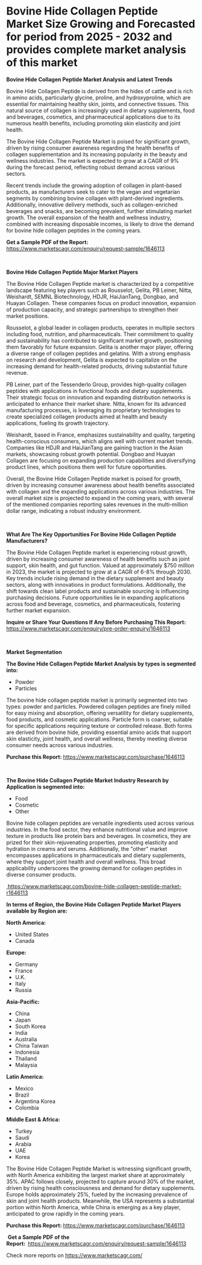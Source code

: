 <p><h1>Bovine Hide Collagen Peptide Market Size Growing and Forecasted for period from 2025 - 2032 and provides complete market analysis of this market</h1></p><p><strong>Bovine Hide Collagen Peptide Market Analysis and Latest Trends</strong></p>
<p><p>Bovine Hide Collagen Peptide is derived from the hides of cattle and is rich in amino acids, particularly glycine, proline, and hydroxyproline, which are essential for maintaining healthy skin, joints, and connective tissues. This natural source of collagen is increasingly used in dietary supplements, food and beverages, cosmetics, and pharmaceutical applications due to its numerous health benefits, including promoting skin elasticity and joint health.</p><p>The Bovine Hide Collagen Peptide Market is poised for significant growth, driven by rising consumer awareness regarding the health benefits of collagen supplementation and its increasing popularity in the beauty and wellness industries. The market is expected to grow at a CAGR of 9% during the forecast period, reflecting robust demand across various sectors. </p><p>Recent trends include the growing adoption of collagen in plant-based products, as manufacturers seek to cater to the vegan and vegetarian segments by combining bovine collagen with plant-derived ingredients. Additionally, innovative delivery methods, such as collagen-enriched beverages and snacks, are becoming prevalent, further stimulating market growth. The overall expansion of the health and wellness industry, combined with increasing disposable incomes, is likely to drive the demand for bovine hide collagen peptides in the coming years.</p></p>
<p><strong>Get a Sample PDF of the Report:&nbsp;</strong> <a href="https://www.marketscagr.com/enquiry/request-sample/1646113?utm_campaign=3095&utm_medium=2&utm_source=Github&utm_content=ia&utm_term=02042025&utm_id=bovine-hide-collagen-peptide">https://www.marketscagr.com/enquiry/request-sample/1646113</a></p>
<p>&nbsp;</p>
<p><strong>Bovine Hide Collagen Peptide Major Market Players</strong></p>
<p><p>The Bovine Hide Collagen Peptide market is characterized by a competitive landscape featuring key players such as Rousselot, Gelita, PB Leiner, Nitta, Weishardt, SEMNL Biotechnology, HDJR, HaiJianTang, Dongbao, and Huayan Collagen. These companies focus on product innovation, expansion of production capacity, and strategic partnerships to strengthen their market positions.</p><p>Rousselot, a global leader in collagen products, operates in multiple sectors including food, nutrition, and pharmaceuticals. Their commitment to quality and sustainability has contributed to significant market growth, positioning them favorably for future expansion. Gelita is another major player, offering a diverse range of collagen peptides and gelatins. With a strong emphasis on research and development, Gelita is expected to capitalize on the increasing demand for health-related products, driving substantial future revenue.</p><p>PB Leiner, part of the Tessenderlo Group, provides high-quality collagen peptides with applications in functional foods and dietary supplements. Their strategic focus on innovation and expanding distribution networks is anticipated to enhance their market share. Nitta, known for its advanced manufacturing processes, is leveraging its proprietary technologies to create specialized collagen products aimed at health and beauty applications, fueling its growth trajectory.</p><p>Weishardt, based in France, emphasizes sustainability and quality, targeting health-conscious consumers, which aligns well with current market trends. Companies like HDJR and HaiJianTang are gaining traction in the Asian markets, showcasing robust growth potential. Dongbao and Huayan Collagen are focusing on expanding production capabilities and diversifying product lines, which positions them well for future opportunities.</p><p>Overall, the Bovine Hide Collagen Peptide market is poised for growth, driven by increasing consumer awareness about health benefits associated with collagen and the expanding applications across various industries. The overall market size is projected to expand in the coming years, with several of the mentioned companies reporting sales revenues in the multi-million dollar range, indicating a robust industry environment.</p></p>
<p>&nbsp;</p>
<p><strong>What Are The Key Opportunities For Bovine Hide Collagen Peptide Manufacturers?</strong></p>
<p><p>The Bovine Hide Collagen Peptide market is experiencing robust growth, driven by increasing consumer awareness of health benefits such as joint support, skin health, and gut function. Valued at approximately $750 million in 2023, the market is projected to grow at a CAGR of 6-8% through 2030. Key trends include rising demand in the dietary supplement and beauty sectors, along with innovations in product formulations. Additionally, the shift towards clean label products and sustainable sourcing is influencing purchasing decisions. Future opportunities lie in expanding applications across food and beverage, cosmetics, and pharmaceuticals, fostering further market expansion.</p></p>
<p><strong>Inquire or Share Your Questions If Any Before Purchasing This Report:</strong> <a href="https://www.marketscagr.com/enquiry/pre-order-enquiry/1646113?utm_campaign=3095&utm_medium=2&utm_source=Github&utm_content=ia&utm_term=02042025&utm_id=bovine-hide-collagen-peptide">https://www.marketscagr.com/enquiry/pre-order-enquiry/1646113</a></p>
<p>&nbsp;</p>
<p><strong>Market Segmentation</strong></p>
<p><strong>The Bovine Hide Collagen Peptide Market Analysis by types is segmented into:</strong></p>
<p><ul><li>Powder</li><li>Particles</li></ul></p>
<p><p>The bovine hide collagen peptide market is primarily segmented into two types: powder and particles. Powdered collagen peptides are finely milled for easy mixing and absorption, offering versatility for dietary supplements, food products, and cosmetic applications. Particle form is coarser, suitable for specific applications requiring texture or controlled release. Both forms are derived from bovine hide, providing essential amino acids that support skin elasticity, joint health, and overall wellness, thereby meeting diverse consumer needs across various industries.</p></p>
<p><strong>Purchase this Report:&nbsp;</strong><a href="https://www.marketscagr.com/purchase/1646113?utm_campaign=3095&utm_medium=2&utm_source=Github&utm_content=ia&utm_term=02042025&utm_id=bovine-hide-collagen-peptide">https://www.marketscagr.com/purchase/1646113</a></p>
<p>&nbsp;</p>
<p><strong>The Bovine Hide Collagen Peptide Market Industry Research by Application is segmented into:</strong></p>
<p><ul><li>Food</li><li>Cosmetic</li><li>Other</li></ul></p>
<p><p>Bovine hide collagen peptides are versatile ingredients used across various industries. In the food sector, they enhance nutritional value and improve texture in products like protein bars and beverages. In cosmetics, they are prized for their skin-rejuvenating properties, promoting elasticity and hydration in creams and serums. Additionally, the "other" market encompasses applications in pharmaceuticals and dietary supplements, where they support joint health and overall wellness. This broad applicability underscores the growing demand for collagen peptides in diverse consumer products.</p></p>
<p><a href="https://www.marketscagr.com/bovine-hide-collagen-peptide-market-r1646113?utm_campaign=3095&utm_medium=2&utm_source=Github&utm_content=ia&utm_term=02042025&utm_id=bovine-hide-collagen-peptide">&nbsp;https://www.marketscagr.com/bovine-hide-collagen-peptide-market-r1646113</a></p>
<p><strong>In terms of Region, the Bovine Hide Collagen Peptide Market Players available by Region are:</strong></p>
<p>
    <p> <strong> North America: </strong>
        <ul>
            <li>United States</li>
            <li>Canada</li>
        </ul>
        </p> 
    <p> <strong> Europe: </strong>
        <ul>
            <li>Germany</li>
            <li>France</li>
            <li>U.K.</li>
            <li>Italy</li>
            <li>Russia</li>
        </ul>
        </p> 
    <p> <strong> Asia-Pacific: </strong>
        <ul>
            <li>China</li>
            <li>Japan</li>
            <li>South Korea</li>
            <li>India</li>
            <li>Australia</li>
            <li>China Taiwan</li>
            <li>Indonesia</li>
            <li>Thailand</li>
            <li>Malaysia</li>
        </ul>
        </p> 
    <p> <strong> Latin America: </strong>
        <ul>
            <li>Mexico</li>
            <li>Brazil</li>
            <li>Argentina Korea</li>
            <li>Colombia</li>
        </ul>
        </p> 
    <p> <strong> Middle East & Africa: </strong>
        <ul>
            <li>Turkey</li>
            <li>Saudi</li>
            <li>Arabia</li>
            <li>UAE</li>
            <li>Korea</li>
        </ul>
    </p>
    </p>
<p><p>The Bovine Hide Collagen Peptide Market is witnessing significant growth, with North America exhibiting the largest market share at approximately 35%. APAC follows closely, projected to capture around 30% of the market, driven by rising health consciousness and demand for dietary supplements. Europe holds approximately 25%, fueled by the increasing prevalence of skin and joint health products. Meanwhile, the USA represents a substantial portion within North America, while China is emerging as a key player, anticipated to grow rapidly in the coming years.</p></p>
<p><strong>Purchase this Report: </strong><a href="https://www.marketscagr.com/purchase/1646113?utm_campaign=3095&utm_medium=2&utm_source=Github&utm_content=ia&utm_term=02042025&utm_id=bovine-hide-collagen-peptide">https://www.marketscagr.com/purchase/1646113</a></p>
<p>&nbsp;<strong>Get a Sample PDF of the Report:&nbsp;&nbsp;</strong><a href="https://www.marketscagr.com/enquiry/request-sample/1646113?utm_campaign=3095&utm_medium=2&utm_source=Github&utm_content=ia&utm_term=02042025&utm_id=bovine-hide-collagen-peptide">https://www.marketscagr.com/enquiry/request-sample/1646113</a></p>
<p><strong></strong></p>
<p>Check more reports on <a href="https://www.marketscagr.com/?utm_campaign=3095&utm_medium=2&utm_source=Github&utm_content=ia&utm_term=02042025&utm_id=bovine-hide-collagen-peptide">https://www.marketscagr.com/</a></p>